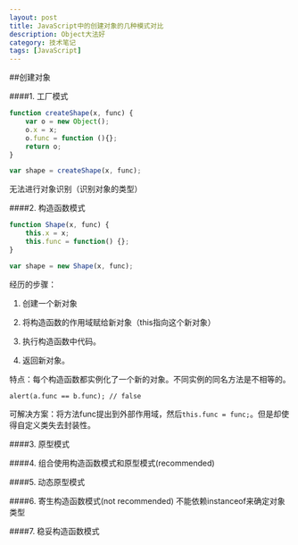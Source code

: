 ```yaml
---
layout: post
title: JavaScript中的创建对象的几种模式对比
description: Object大法好
category: 技术笔记
tags: [JavaScript]
---
```


##创建对象

####1. 工厂模式

```javascript
function createShape(x, func) {
    var o = new Object();
    o.x = x;
    o.func = function (){};
    return o;
}

var shape = createShape(x, func);
```
无法进行对象识别（识别对象的类型）

####2. 构造函数模式

```javascript
function Shape(x, func) {
    this.x = x;
    this.func = function() {};
}

var shape = new Shape(x, func);
```
经历的步骤：

1) 创建一个新对象

2) 将构造函数的作用域赋给新对象（this指向这个新对象）

3) 执行构造函数中代码。

4) 返回新对象。

特点：每个构造函数都实例化了一个新的对象。不同实例的同名方法是不相等的。

`alert(a.func == b.func); // false`

可解决方案：将方法func提出到外部作用域，然后`this.func = func;`。但是却使得自定义类失去封装性。

####3. 原型模式

####4. 组合使用构造函数模式和原型模式(recommended)

####5. 动态原型模式

####6. 寄生构造函数模式(not recommended) 不能依赖instanceof来确定对象类型

####7. 稳妥构造函数模式

